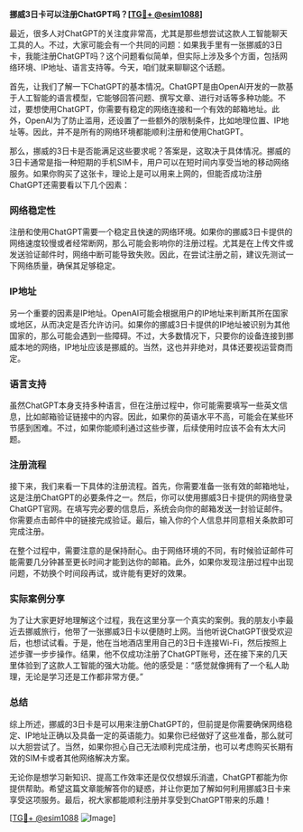 **挪威3日卡可以注册ChatGPT吗？[[TG💪+ @esim1088](https://t.me/s/esim1088)]**

最近，很多人对ChatGPT的关注度非常高，尤其是那些想尝试这款人工智能聊天工具的人。不过，大家可能会有一个共同的问题：如果我手里有一张挪威的3日卡，我能注册ChatGPT吗？这个问题看似简单，但实际上涉及多个方面，包括网络环境、IP地址、语言支持等。今天，咱们就来聊聊这个话题。

首先，让我们了解一下ChatGPT的基本情况。ChatGPT是由OpenAI开发的一款基于人工智能的语言模型，它能够回答问题、撰写文章、进行对话等多种功能。不过，要想使用ChatGPT，你需要有稳定的网络连接和一个有效的邮箱地址。此外，OpenAI为了防止滥用，还设置了一些额外的限制条件，比如地理位置、IP地址等。因此，并不是所有的网络环境都能顺利注册和使用ChatGPT。

那么，挪威的3日卡是否能满足这些要求呢？答案是，这取决于具体情况。挪威的3日卡通常是指一种短期的手机SIM卡，用户可以在短时间内享受当地的移动网络服务。如果你购买了这张卡，理论上是可以用来上网的，但能否成功注册ChatGPT还需要看以下几个因素：

### 网络稳定性

注册和使用ChatGPT需要一个稳定且快速的网络环境。如果你的挪威3日卡提供的网络速度较慢或者经常断网，那么可能会影响你的注册过程。尤其是在上传文件或发送验证邮件时，网络中断可能导致失败。因此，在尝试注册之前，建议先测试一下网络质量，确保其足够稳定。

### IP地址

另一个重要的因素是IP地址。OpenAI可能会根据用户的IP地址来判断其所在国家或地区，从而决定是否允许访问。如果你的挪威3日卡提供的IP地址被识别为其他国家的，那么可能会遇到一些障碍。不过，大多数情况下，只要你的设备连接到挪威本地的网络，IP地址应该是挪威的。当然，这也并非绝对，具体还要视运营商而定。

### 语言支持

虽然ChatGPT本身支持多种语言，但在注册过程中，你可能需要填写一些英文信息，比如邮箱验证链接中的内容。因此，如果你的英语水平不高，可能会在某些环节感到困难。不过，如果你能顺利通过这些步骤，后续使用时应该不会有太大问题。

### 注册流程

接下来，我们来看一下具体的注册流程。首先，你需要准备一张有效的邮箱地址，这是注册ChatGPT的必要条件之一。然后，你可以使用挪威3日卡提供的网络登录ChatGPT官网。在填写完必要的信息后，系统会向你的邮箱发送一封验证邮件。你需要点击邮件中的链接完成验证。最后，输入你的个人信息并同意相关条款即可完成注册。

在整个过程中，需要注意的是保持耐心。由于网络环境的不同，有时候验证邮件可能需要几分钟甚至更长时间才能到达你的邮箱。此外，如果你发现注册过程中出现问题，不妨换个时间段再试，或许能有更好的效果。

### 实际案例分享

为了让大家更好地理解这个过程，我在这里分享一个真实的案例。我的朋友小李最近去挪威旅行，他带了一张挪威3日卡以便随时上网。当他听说ChatGPT很受欢迎后，也想试试看。于是，他在当地酒店里用自己的3日卡连接Wi-Fi，然后按照上述步骤一步步操作。结果，他不仅成功注册了ChatGPT账号，还在接下来的几天里体验到了这款人工智能的强大功能。他的感受是：“感觉就像拥有了一个私人助理，无论是学习还是工作都非常方便。”

### 总结

综上所述，挪威的3日卡是可以用来注册ChatGPT的，但前提是你需要确保网络稳定、IP地址正确以及具备一定的英语能力。如果你已经做好了这些准备，那么就可以大胆尝试了。当然，如果你担心自己无法顺利完成注册，也可以考虑购买长期有效的SIM卡或者其他网络解决方案。

无论你是想学习新知识、提高工作效率还是仅仅想娱乐消遣，ChatGPT都能为你提供帮助。希望这篇文章能解答你的疑惑，并让你更加了解如何利用挪威3日卡来享受这项服务。最后，祝大家都能顺利注册并享受到ChatGPT带来的乐趣！

[[TG💪+ @esim1088](https://t.me/s/esim1088) ![Image](https://i.postimg.cc/4NQfJmqS/Snipaste-2025-05-13-00-14-12.png)]